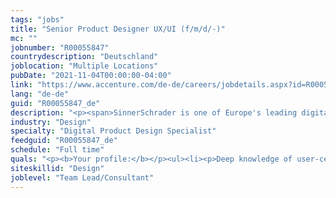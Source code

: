 ```yaml
---
tags: "jobs"
title: "Senior Product Designer UX/UI (f/m/d/-)"
mc: ""
jobnumber: "R00055847"
countrydescription: "Deutschland"
joblocation: "Multiple Locations"
pubDate: "2021-11-04T00:00:00-04:00"
link: "https://www.accenture.com/de-de/careers/jobdetails.aspx?id=R00055847_de"
lang: "de-de"
guid: "R00055847_de"
description: "<p><span>SinnerSchrader is one of Europe's leading digital agencies focusing on the design and development of digital products and services. More than 500 employees work on the digital transformation for companies such as Audi comdirect bank ERGO Telefónica Unitymedia and VW. SinnerSchrader was founded in 1996 has been listed on the stock exchange since 1999 and has offices in Hamburg Berlin Frankfurt am Main Munich Zurich and Prague. SinnerSchrader has been part of Accenture Interactive since April 2017.</span></p><p></p><p><b>What to expect from us:</b></p><ul><li>Participate in strategic client leadership client development and new business activities</li><li>Vision strategy conceptualization and excellent execution of user experience for our clients' digital products</li><li>Creation and responsibility for design systems</li><li>Implementation of UX/UI solutions: Creation of information architecture use cases wireframes layouts and prototypes</li><li>Regular analysis and optimization of digital products and processes</li><li>Technical responsibility and leadership of product designers (juniors and intermediates)</li><li>Conducting workshops and presentations</li></ul><p></p><p><b>What we offer:</b></p><ul><li><p>High personal responsibility fast decision-making processes and flat hierarchies</p></li><li><p>Exciting and innovative projects with well-known clients</p></li><li><p>Varied tasks and space for your own ideas</p></li><li><p>Personal and professional development at our SinnerSchrader Campus</p></li><li><p>An agile innovative team</p></li><li><p>Great benefits a pleasant working atmosphere and fun at work</p></li></ul>"
industry: "Design"
specialty: "Digital Product Design Specialist"
feedguid: "R00055847_de"
schedule: "Full time"
quals: "<p><b>Your profile:</b></p><ul><li><p>Deep knowledge of user-centered design user experience design interface and interaction design</p></li><li><p>Extensive knowledge of methods: Design Thinking Design Sprints User Research and User Testing</p></li><li><p>Very good presentation communication and teamwork skills</p></li><li><p>Empathy and ability to think abstractly</p></li><li><p>Confident use of industry-standard tools such as Sketch Figma Adobe CC Invision Abstract ProtoPie Principles or similar</p></li><li><p>Experience in agile working is an advantage</p></li><li><p>At least 5 years of professional experience</p></li><li><p>Very good language skills in German and/or English</p></li></ul>"
siteskillid: "Design"
joblevel: "Team Lead/Consultant"
---
```

